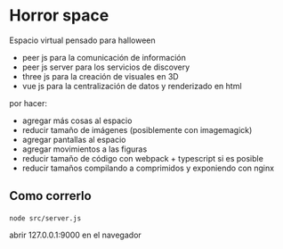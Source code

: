 # Horror space


Espacio virtual pensado para halloween

- peer js para la comunicación de información
- peer js server para los servicios de discovery 
- three js para la creación de visuales en 3D
- vue js para la centralización de datos y renderizado en html 

por hacer: 
- agregar más cosas al espacio
- reducir tamaño de imágenes (posiblemente con imagemagick)
- agregar pantallas al espacio
- agregar movimientos a las figuras
- reducir tamaño de código con webpack + typescript si es posible
- reducir tamaños compilando a comprimidos y exponiendo con nginx 

## Como correrlo

`node src/server.js` 

abrir 127.0.0.1:9000 en el navegador
